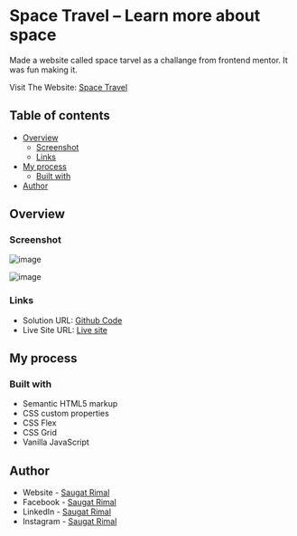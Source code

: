 # Space Travel  – Learn more about space

Made a website called space tarvel as a challange from frontend mentor. It was fun making it.

Visit The Website: [Space Travel](https://chrome.google.com/webstore/detail/drop-tab-%E2%80%93-best-bookmark/peogendaipoplnglfflehjgnbkpfpmkj/)


## Table of contents

- [Overview](#overview)
  - [Screenshot](#screenshot)
  - [Links](#links)
- [My process](#my-process)
  - [Built with](#built-with)
- [Author](#author)


## Overview


### Screenshot

![image](https://user-images.githubusercontent.com/86593756/184087792-a7414599-2dc5-4ddb-b418-2d6b788dfff7.png)


![image](https://user-images.githubusercontent.com/86593756/184087703-c6e7b6db-2567-48e2-a4c3-7d968c5f278b.png)


### Links

- Solution URL: [Github Code](https://github.com/saugat-rimal/droptab/)
- Live Site URL: [Live site ](https://saugat-rimal.github.io/droptab/)

## My process

### Built with

- Semantic HTML5 markup
- CSS custom properties
- CSS Flex
- CSS Grid
- Vanilla JavaScript



## Author

- Website - [Saugat Rimal](https://saugatrimal.com.np)
- Facebook - [Saugat Rimal](https://www.facebook.com/saugatrimal.pro)
- LinkedIn - [Saugat Rimal](https://www.linkedin.com/in/saugatrimal/)
- Instagram - [Saugat Rimal](https://www.instagram.com/saugatrimal60/)




